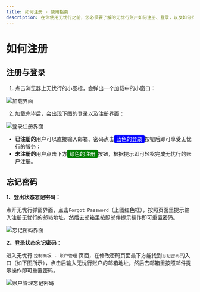 ```yaml
---
title: 如何注册 - 使用指南
description: 在你使用无忧行之前，您必须要了解的无忧行账户如何注册、登录，以及如何找回密码。
---
```


# 如何注册

## 注册与登录

1. 点击浏览器上无忧行的小图标，会弹出一个加载中的小窗口：

![加载界面](/images/image_spaces_2FtaiByLw8cj0IZKJTlaiM_2Fuploads_2FSeKwJLjUwSpnUyyRMQW9_2Fimage_1.png )

2. 加载完毕后，会出现下图的登录以及注册界面：

![登录注册界面](/images/image_spaces_2FtaiByLw8cj0IZKJTlaiM_2Fuploads_2FJ2SGmSKcCLqchDO7B2tJ_2Fimage_2.png)

* **已注册的**用户可以直接输入邮箱、密码点击<span style="background-color:blue; color:white; padding:2px 6px; border-radius:3px;">蓝色的登录</span>按钮后即可享受无忧行的服务；
* **未注册的**用户点击下方<span style="background-color:green; color:white; padding:2px 6px; border-radius:3px;">绿色的注册</span>按钮，根据提示即可轻松完成无忧行的账户注册。

## 忘记密码

**1、登出状态忘记密码：**

点开无忧行弹窗界面，点击`Forgot Password`（上图红色框），按照页面里提示输入注册无忧行的邮箱地址，然后去邮箱里按照邮件提示操作即可重置密码。

![忘记密码界面](/images/image_spaces_2FtaiByLw8cj0IZKJTlaiM_2Fuploads_2Fd04dLNy19fPTjbOp7X1P_2Fimage_3.png)

**2、登录状态忘记密码：**

进入无忧行 `控制面板 - 账户管理` 页面，在修改密码页面最下方能找到`忘记密码`的入口（如下图所示），点击后输入无忧行账户的邮箱地址，然后去邮箱里按照邮件提示操作即可重置密码。

![账户管理忘记密码](/images/image_spaces_2FtaiByLw8cj0IZKJTlaiM_2Fuploads_2FCQjuNkLSD7Mvv0akPPzT_2Fimage_1.png)
